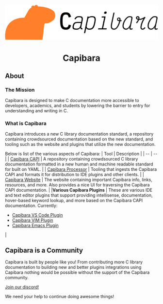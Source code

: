 <div align="center">

<picture>
  <source media="(prefers-color-scheme: dark)" srcset="https://github.com/Capibara-Tools/website/blob/main/clientapp/src/resources/capibara-logo-white-text.svg">
  <img alt="Capibara logo" src="https://raw.githubusercontent.com/Capibara-Tools/website/main/clientapp/src/resources/capibara-logo.svg">
</picture>
<h1>Capibara</h1>
</div>

## About
### The Mission
Capibara is designed to make C documentation more accessible to developers, academics, and students by lowering the barrier to entry for understanding and writing in C.

### What is Capibara
Capibara introduces a new C library documentation standard, a repository containing crowdsourced documentation based on the new standard, and tooling such as the website and plugins that utilize the new documentation.

Below is list of the various aspects of Capibara:
| Tool | Description |
| -- | -- |
| [Capibara CAPI](https://github.com/Capibara-Tools/capi) | A repository containing crowdsourced C library documentation formatted in a new human and machine readable standard for  built on YAML. |
| [Capibara Processor](https://github.com/Capibara-Tools/capibara-processor) | Tooling that ingests the Capibara CAPI and formats it for distribution to IDE plugins and other clients. |
| [Capibara Website](https://github.com/Capibara-Tools/website) | The website containing important Capibara info, links, resources, and more. Also provides a nice UI for traversing the Capibara CAPI documentation. |
|**Various Capibara Plugins** | These are various IDE and text editor plugins that support providing intellisense, documentation, hover-based keyword lookup, and more based on the Capibara CAPI documentation. Currently: <ul><li>[Capibara VS Code Plugin](https://github.com/Capibara-Tools/capibara-vs-code)</li> <li>[Capibara VIM Plugin](https://github.com/Capibara-Tools/capibara-vim)</li> <li>[Capibara Emacs Plugin](https://github.com/Capibara-Tools/capibara-emacs)</li></ul> |

## Capibara is a Community
Capibara is built by people like you! From contributing more C library documentation to building new and better plugins integrations using Capibara nothing would be possible without the support of the Capibara community.

[Join our discord!](https://discord.gg/XwNUMMY4b2)

We need your help to continue doing awesome things!
<!--

**Here are some ideas to get you started:**

🙋‍♀️ A short introduction - what is your organization all about?
🌈 Contribution guidelines - how can the community get involved?
👩‍💻 Useful resources - where can the community find your docs? Is there anything else the community should know?
🍿 Fun facts - what does your team eat for breakfast?
🧙 Remember, you can do mighty things with the power of [Markdown](https://docs.github.com/github/writing-on-github/getting-started-with-writing-and-formatting-on-github/basic-writing-and-formatting-syntax)
-->
